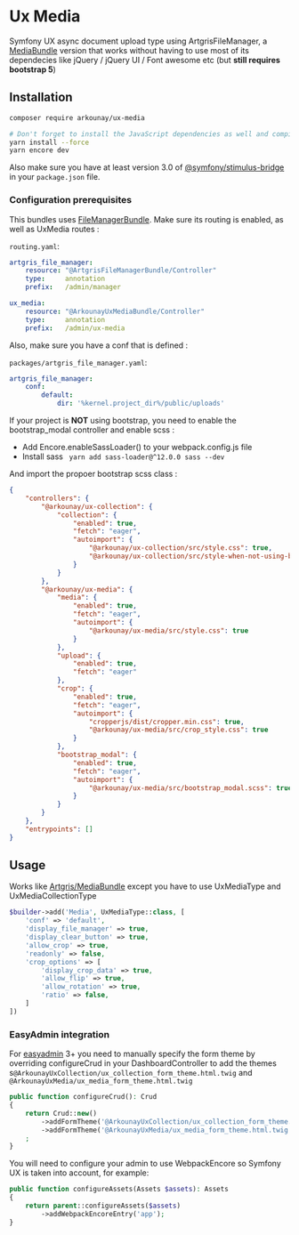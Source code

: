 # Ux Media

Symfony UX async document upload type using ArtgrisFileManager, a [MediaBundle](https://github.com/artgris/MediaBundle) version that works without having to use most of its dependecies like jQuery / jQuery UI / Font awesome etc (but **still requires bootstrap 5**)

## Installation

```sh
composer require arkounay/ux-media

# Don't forget to install the JavaScript dependencies as well and compile
yarn install --force
yarn encore dev
```

Also make sure you have at least version 3.0 of [@symfony/stimulus-bridge](https://github.com/symfony/stimulus-bridge)
in your `package.json` file.


### Configuration prerequisites

This bundles uses [FileManagerBundle](https://github.com/artgris/FileManagerBundle).
Make sure its routing is enabled, as well as UxMedia routes :

`routing.yaml`:
```yaml
artgris_file_manager:
    resource: "@ArtgrisFileManagerBundle/Controller"
    type:     annotation
    prefix:   /admin/manager

ux_media:
    resource: "@ArkounayUxMediaBundle/Controller"
    type:     annotation
    prefix:   /admin/ux-media
```

Also, make sure you have a conf that is defined :

`packages/artgris_file_manager.yaml`:
```yaml
artgris_file_manager:
    conf:
        default:
            dir: '%kernel.project_dir%/public/uploads'
```

If your project is **NOT** using bootstrap, you need to enable the bootstrap_modal controller and enable scss :

- Add Encore.enableSassLoader() to your webpack.config.js file
- Install sass ` yarn add sass-loader@^12.0.0 sass --dev`

And import the propoer bootstrap scss class :

```json
{
    "controllers": {
        "@arkounay/ux-collection": {
            "collection": {
                "enabled": true,
                "fetch": "eager",
                "autoimport": {
                    "@arkounay/ux-collection/src/style.css": true,
                    "@arkounay/ux-collection/src/style-when-not-using-bootstrap-5.css": false
                }
            }
        },
        "@arkounay/ux-media": {
            "media": {
                "enabled": true,
                "fetch": "eager",
                "autoimport": {
                    "@arkounay/ux-media/src/style.css": true
                }
            },
            "upload": {
                "enabled": true,
                "fetch": "eager"
            },
            "crop": {
                "enabled": true,
                "fetch": "eager",
                "autoimport": {
                    "cropperjs/dist/cropper.min.css": true,
                    "@arkounay/ux-media/src/crop_style.css": true
                }
            },
            "bootstrap_modal": {
                "enabled": true,
                "fetch": "eager",
                "autoimport": {
                    "@arkounay/ux-media/src/bootstrap_modal.scss": true
                }
            }
        }
    },
    "entrypoints": []
}
```


## Usage

Works like [Artgris/MediaBundle](https://github.com/artgris/MediaBundle) except you have to use UxMediaType and UxMediaCollectionType 

```php
$builder->add('Media', UxMediaType::class, [
    'conf' => 'default',
    'display_file_manager' => true,
    'display_clear_button' => true,
    'allow_crop' => true,
    'readonly' => false,
    'crop_options' => [
        'display_crop_data' => true,
        'allow_flip' => true,
        'allow_rotation' => true,
        'ratio' => false,
    ]
])
```

### EasyAdmin integration

For [easyadmin](https://github.com/EasyCorp/EasyAdminBundle) 3+ you need to manually specify the form theme by overriding configureCrud in your DashboardController to add the themes s`@ArkounayUxCollection/ux_collection_form_theme.html.twig` and `@ArkounayUxMedia/ux_media_form_theme.html.twig`
```php
public function configureCrud(): Crud
{
    return Crud::new()
        ->addFormTheme('@ArkounayUxCollection/ux_collection_form_theme.html.twig')
        ->addFormTheme('@ArkounayUxMedia/ux_media_form_theme.html.twig')
    ;
}
```

You will need to configure your admin to use WebpackEncore so Symfony UX is taken into account, for example:
```php
public function configureAssets(Assets $assets): Assets
{
    return parent::configureAssets($assets)
        ->addWebpackEncoreEntry('app');
}
```
